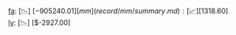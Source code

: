 [fa](record/fa/summary.md): [📉] [$-905240.01]  
[mm](record/mm/summary.md): [📈] [$1318.60]  
[ly](record/ly/summary.md): [📉] [$-2927.00]  
